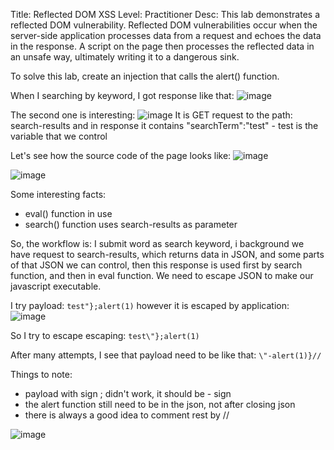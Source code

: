 Title: Reflected DOM XSS
Level: Practitioner
Desc:  This lab demonstrates a reflected DOM vulnerability. Reflected DOM vulnerabilities occur when the server-side application processes data from a request and echoes the data in the response. A script on the page then processes the reflected data in an unsafe way, ultimately writing it to a dangerous sink.

To solve this lab, create an injection that calls the alert() function. 

When I searching by keyword, I got response like that:
![image](https://github.com/user-attachments/assets/99c1edad-0921-4e9c-ae7e-20926de6871e)

The second one is interesting: 
![image](https://github.com/user-attachments/assets/ce4a4fa3-8d3e-4dba-8e57-a930bca7d66b)
It is GET request to the path: search-results and in response it contains "searchTerm":"test" - test is the variable that we control

Let's see how the source code of the page looks like: 
![image](https://github.com/user-attachments/assets/2fd53c8e-0e64-4c03-bb5a-7642f86c4367)

![image](https://github.com/user-attachments/assets/e482f2d7-cdab-4246-b257-80b96a8ee3a8)

Some interesting facts:
- eval() function in use
- search() function uses search-results as parameter

So, the workflow is: I submit word as search keyword, i background we have request to search-results, which returns data in JSON, and some parts of that JSON we can control, then this response is used first by search function, and then in eval function. We need to escape JSON to make our javascript executable.

I try payload: `test"};alert(1)` however it is escaped by application:
![image](https://github.com/user-attachments/assets/74c75d64-4ca6-419a-ac52-ecca11d6432d)

So I try to escape escaping: `test\"};alert(1)`

After many attempts, I see that payload need to be like that: `\"-alert(1)}//`

Things to note:
- payload with sign ; didn't work, it should be - sign
- the alert function still need to be in the json, not after closing json
- there is always a good idea to comment rest by //

![image](https://github.com/user-attachments/assets/487a06de-43e3-429f-8a32-9c20f076e9be)
